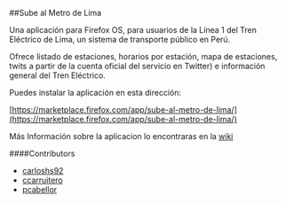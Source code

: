 ##Sube al Metro de Lima

Una aplicación para Firefox OS, para usuarios de la Línea 1 del Tren Eléctrico de Lima, un sistema de transporte público en Perú.

Ofrece listado de estaciones, horarios por estación, mapa de estaciones, twits a partir de la cuenta oficial del servicio en Twitter) e información general del Tren Eléctrico.

Puedes instalar la aplicación en esta dirección:

[https://marketplace.firefox.com/app/sube-al-metro-de-lima/](https://marketplace.firefox.com/app/sube-al-metro-de-lima/)

Más Información sobre la aplicacion lo encontraras en la [wiki](https://github.com/marti1125/SubeAlMetro/wiki)

####Contributors
* [carloshs92](https://github.com/carloshs92)
* [ccarruitero](https://github.com/ccarruitero)
* [pcabellor](https://github.com/pcabellor)
